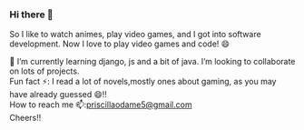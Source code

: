 ### Hi there 👋 


<!--**Priscilla-Odame/Priscilla-Odame** is a ✨ _special_ ✨ repository because its `README.md` (this file) appears on your GitHub profile. -->

So I like to watch animes, play video games, and I got into software development. Now I love to play video games and code! 😄

🔭 I’m currently learning django, js and a bit of java.
 I’m looking to collaborate on lots of projects. <br>
 Fun fact ⚡: I read a lot of novels,mostly ones about gaming, as you may have already guessed 😄!!
 <br>
 How to reach me 📫:priscillaodame5@gmail.com
 <br>
Cheers!!
